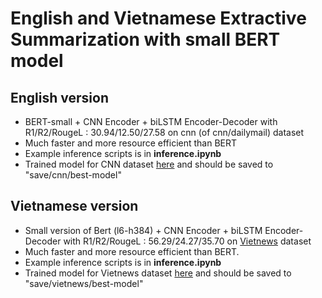 # English and Vietnamese Extractive Summarization with small BERT model
## English version
 - BERT-small + CNN Encoder + biLSTM Encoder-Decoder with R1/R2/RougeL : 30.94/12.50/27.58 on cnn (of cnn/dailymail) dataset
 - Much faster and more resource efficient than BERT
 - Example inference scripts is in **inference.ipynb**
 - Trained model for CNN dataset [here](https://drive.google.com/drive/folders/1CGFl9ihei9jSqoT6ITXwkU47ri9bXL1J?usp=sharing) and should be saved to "save/cnn/best-model"
## Vietnamese version
 - Small version of Bert (l6-h384) + CNN Encoder + biLSTM Encoder-Decoder with R1/R2/RougeL : 56.29/24.27/35.70 on [Vietnews](https://github.com/ThanhChinhBK/vietnews) dataset
 - Much faster and more resource efficient than BERT.
 - Example inference scripts is in **inference.ipynb**
 - Trained model for Vietnews dataset [here](https://drive.google.com/drive/folders/1BzGfX-7V-Q2B-jNn0bPqq7-zzPqplw1v?usp=sharing) and should be saved to "save/vietnews/best-model"
